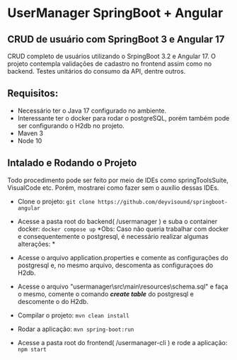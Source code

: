 # UserManager SpringBoot + Angular
## CRUD de usuário com SpringBoot 3 e Angular 17

CRUD completo de usuários utilizando o SrpingBoot 3.2 e Angular 17. O projeto contempla validações de cadastro no frontend assim como no backend. 
Testes unitários do consumo da API, dentre outros. 

## Requisitos: 
- Necessário ter o Java 17 configurado no ambiente.
- Interessante ter o docker para rodar o postgreSQL, porém também pode ser configurando o H2db no projeto.
- Maven 3
- Node 10

## Intalado e Rodando o Projeto
Todo procedimento pode ser feito por meio de IDEs como springToolsSuite, VisualCode etc. Porém, mostrarei como fazer sem o auxílio dessas IDEs.

- Clone o projeto: 
``` git clone https://github.com/deyvisound/springboot-angular ```
- Acesse a pasta root do backend( /usermanager ) e suba o container docker:
``` docker compose up ```
*Obs: Caso não queria trabalhar com docker e consequentemente o postgresql, é necessário realizar algumas alterações: *
 - Acesse o arquivo application.properties e comente as configurações do postgresql e, no mesmo arquivo, descomenta as configuraçoes do H2db.
 - Acesse o arquivo "usermanager\src\main\resources\schema.sql" e faça o mesmo, comente o comando ***create table***  do postgresql e descomente o do H2db.

- Compilar o projeto:
```mvn clean install```
- Rodar a aplicação:
```mvn spring-boot:run```

- Acesse a pasta root do frontend( /usermanager-cli ) e rode a aplicação:
```npm start```
